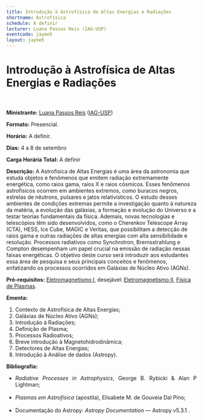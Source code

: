 ```yaml
---
title: Introdução à Astrofísica de Altas Energias e Radiações
shortname: Astrofísica
schedule: A definir
lecturer: Luana Passos Reis (IAG-USP)
eventcode: jayme5
layout: jayme5
---
```

# Introdução à Astrofísica de Altas Energias e Radiações <br><br>

**Ministrante:** [Luana Passos Reis](http://lattes.cnpq.br/1700594484276889) ([IAG-USP](https://www.iag.usp.br/))

**Formato:** Presencial.

**Horário:** A definir.

**Dias:** 4 a 8 de setembro 

**Carga Horária Total:** A definir

**Descrição:** A Astrofísica de Altas Energias é uma área da astronomia que estuda objetos e fenômenos
que emitem radiação extremamente energética, como raios gama, raios X e raios cósmicos.
Esses fenômenos astrofísicos ocorrem em ambientes extremos, como buracos negros, estrelas
de nêutrons, pulsares e jatos relativísticos. O estudo desses ambientes de condições extremas
permite a investigação quanto à natureza da matéria, a evolução das galáxias, a formação e
evolução do Universo e a testar teorias fundamentais da física.
Ademais, novas tecnologias e telescópios têm sido desenvolvidos, como o Cherenkov
Telescope Array (CTA), HESS, Ice Cube, MAGIC e Veritas, que possibilitam a detecção de
raios gama e outras radiações de altas energias com alta sensibilidade e resolução.
Processos radiativos como Synchrotron, Bremsstrahlung e Compton desempenham um papel
crucial na emissão de radiação nessas faixas energéticas. O objetivo deste curso será
introduzir aos estudantes essa área de pesquisa e seus principais conceitos e fenômenos,
enfatizando os processos ocorridos em Galáxias de Núcleo Ativo (AGNs).

**Pré-requisitos:** [Eletromagnetismo I](https://uspdigital.usp.br/jupiterweb/obterDisciplina?sgldis=4302303&verdis=1), desejável: [Eletromagnetismo II](https://uspdigital.usp.br/jupiterweb/obterDisciplina?sgldis=4302304&verdis=1), [Física de Plasmas](https://uspdigital.usp.br/jupiterweb/obterDisciplina?sgldis=4300326&verdis=1).

**Ementa:** 

1. Contexto de Astrofísica de Altas Energias;
2. Galáxias de Núcleo Ativo (AGNs);
3. Introdução à Radiações;
4. Definição de Plasma;
5. Processos Radioativos;
6. Breve introdução à Magnetohidrodinâmica;
7. Detectores de Altas Energias;
8. Introdução à Análise de dados (Astropy).

   
**Bibliografia:**

<div style="text-align: justify">
 <ul>
  <li> <i>Radiative Processes in Astrophysics</i>, George B. Rybicki & Alan P Lightman; </li> <br>
  <li> <i>Plasmas em Astrofísica</i> (apostila), Elisabete M. de Gouveia Dal Pino; </li> <br>
  <li> Documentação do Astropy: <i>Astropy Documentation</i> — <a link=https://docs.astropy.org/en/stable/>Astropy v5.3.1</a> . </li> <br>
 </ul>
</div>




